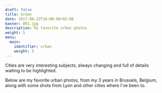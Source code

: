```yaml
---
draft: false
title: Urban
date: 2017-08-22T16:00:00+02:00
banner: 001.jpg
description: My favorite urban photos.
weight: 5
menu:
  main:
    identifier: urban
    weight: 5
---
```


Cities are very interesting subjects, always changing and full of details waiting to be highlighted.

Below are my favorite urban photos, from my 3 years in Brussels, Belgium, along with some shots from Lyon and other cities where I've been to.
